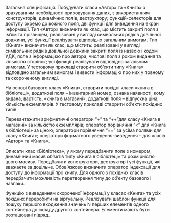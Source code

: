 Загальна специфікація. Побудувати класи «Автор» та «Книга» з врахуванням необхідності приховування даних, з використанням конструкторів; динамічних полів, деструктору; функцій-селекторів для доступу окремо до кожного поля, дві функції для виведення на екран інформації. Тип «Автор» визначити як клас, що містить закриті поля з ім’ям та прізвищем, реалізовані у вигляді символьних рядків довільної довжини, усі функції реалізувати відповідно загальним вимогам. Тип «Книга» визначити як клас, що містить: реалізовані у вигляді символьних рядків довільної довжини закриті поля із назвою і кодом УДК, поле з інформацією про автора, числові поля з роком видання та кількістю сторінок; усі функції реалізувати відповідно загальним вимогам. У тестовому прикладі створити об’єкти типу «Книга» відповідно загальним вимогам і вивести інформацію про них у повному та скороченому вигляді.

На основі базового класу «Книга», створити похідні класи «книга в бібліотеці», додаткові поля – інвентарний номер, ознака наявності, кому видана, вартість, «книга в магазині», додаткові поля – відпускна ціна, кількість екземплярів. У тестовому прикладі створити об’єкти похідних типів

Перевантажити арифметичні оператори “+” та “++”для класу «Книга в магазині» за кількістю екземплярів; оператор порівняння “<” для «Книга в бібліотеці» за ціною; оператори порівняння “==” за усіма полями для класу «Книга»; оператори форматного уведення-виведення – для класів «Автор» та «Книга».

Описати клас «Бібліотека», у якому передбачити поле з номером, динамічний масив об’єктів типу «Книга в бібліотеці» та розмірністю цього масиву. Передбачити конструктори, деструктор і усі функції, які вважаєте за доцільне. Обов’язково визначити оператор індексації для доступу до інформації про книгу. Для одного з похідних класів передбачити можливість перетворення типу до об’єкту базового і навпаки.

Функцію з виведенням скороченої інформації у класах «Книга» та усіх похідних переробити на віртуальну. Реалізувати шаблон функції для пошуку першого входження значень N перших елементів одного контейнера до складу другого контейнера. Елементи мають бути розташовані підряд.
